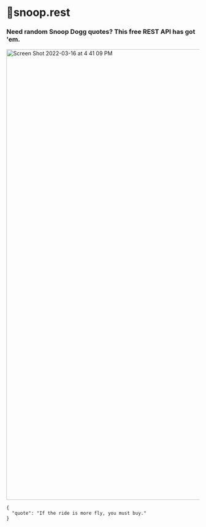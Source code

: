 # 🐶snoop.rest
### Need random Snoop Dogg quotes? This free REST API has got 'em.

<img width="1175" alt="Screen Shot 2022-03-16 at 4 41 09 PM" src="https://user-images.githubusercontent.com/94137890/158699861-597327d8-35c8-4c04-9eae-1a13b929444e.png">


    {
      "quote": "If the ride is more fly, you must buy."
    }
